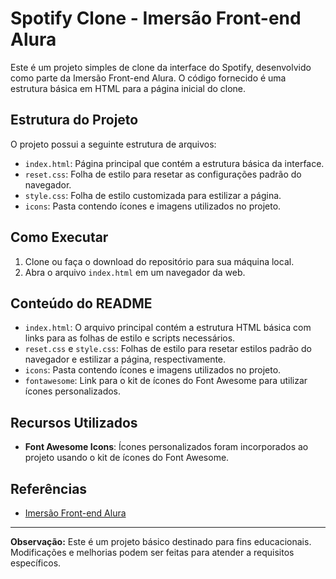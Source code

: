 # Spotify Clone - Imersão Front-end Alura

Este é um projeto simples de clone da interface do Spotify, desenvolvido como parte da Imersão Front-end Alura. O código fornecido é uma estrutura básica em HTML para a página inicial do clone.

## Estrutura do Projeto

O projeto possui a seguinte estrutura de arquivos:

- `index.html`: Página principal que contém a estrutura básica da interface.
- `reset.css`: Folha de estilo para resetar as configurações padrão do navegador.
- `style.css`: Folha de estilo customizada para estilizar a página.
- `icons`: Pasta contendo ícones e imagens utilizados no projeto.

## Como Executar

1. Clone ou faça o download do repositório para sua máquina local.
2. Abra o arquivo `index.html` em um navegador da web.

## Conteúdo do README

- `index.html`: O arquivo principal contém a estrutura HTML básica com links para as folhas de estilo e scripts necessários.
- `reset.css` e `style.css`: Folhas de estilo para resetar estilos padrão do navegador e estilizar a página, respectivamente.
- `icons`: Pasta contendo ícones e imagens utilizados no projeto.
- `fontawesome`: Link para o kit de ícones do Font Awesome para utilizar ícones personalizados.

## Recursos Utilizados

- **Font Awesome Icons**: Ícones personalizados foram incorporados ao projeto usando o kit de ícones do Font Awesome.

## Referências

- [Imersão Front-end Alura](https://www.alura.com.br/)

---

**Observação:** Este é um projeto básico destinado para fins educacionais. Modificações e melhorias podem ser feitas para atender a requisitos específicos.

